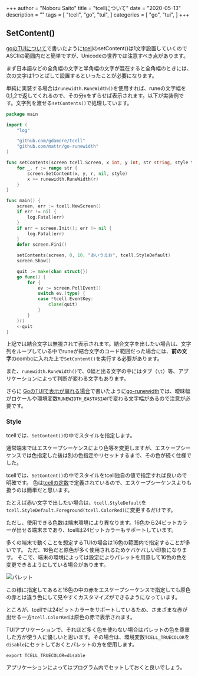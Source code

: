 +++
author = "Noboru Saito"
title = "tcellについて"
date = "2020-05-13"
description = ""
tags = [
    "tcell",
    "go",
    "tui",
]
categories = [
    "go",
    "tui",
]
+++

## SetContent()

[goのTUIについて](../go_tui)で書いたように[tcell](https://github.com/gdamore/tcell)のsetContent()は1文字設置していくのでASCIIの範囲内だと簡単ですが、Unicodeの世界では注意すべき点があります。

まず日本語などの全角幅の文字と半角幅の文字が混在すると全角幅のときには、次の文字は1つとばして設置するといったことが必要になります。

単純に実装する場合は`runewidth.RuneWidth()`を使用すれば、runeの文字幅を0,1,2で返してくれるので、その分xをずらせば表示されます。以下が実装例です。文字列を渡せる`setContents()`で処理しています。

```go
package main

import (
	"log"

	"github.com/gdamore/tcell"
	"github.com/mattn/go-runewidth"
)

func setContents(screen tcell.Screen, x int, y int, str string, style tcell.Style) {
	for _, r := range str {
		screen.SetContent(x, y, r, nil, style)
		x += runewidth.RuneWidth(r)
	}
}

func main() {
	screen, err := tcell.NewScreen()
	if err != nil {
		log.Fatal(err)
	}
	if err = screen.Init(); err != nil {
		log.Fatal(err)
	}
	defer screen.Fini()

	setContents(screen, 0, 10, "あいうえお", tcell.StyleDefault)
	screen.Show()

	quit := make(chan struct{})
	go func() {
		for {
			ev := screen.PollEvent()
			switch ev.(type) {
			case *tcell.EventKey:
				close(quit)
			}
		}
	}()
	<-quit
}
```

上記では結合文字は無視されて表示されます。結合文字を出したい場合は、文字列をループしている中でruneが結合文字のコード範囲だった場合には、**前の文字**のcombcに入れた上で`SetContent()`を実行する必要があります。

また、`runewidth.RuneWidth()`で、0幅と出る文字の中にはタブ（`\t`）等、アプリケーションによって判断が変わる文字もあります。

さらに [GoのTUIで表示が崩れる場合](../runewidth)で書いたように[go-runewidth](https://github.com/mattn/go-runewidth)では、曖昧幅がロケールや環境変数`RUNEWIDTH_EASTASIAN`で変わる文字幅があるので注意が必要です。

### Style

tcellでは、`SetContent()`の中でスタイルを指定します。

通常端末ではエスケープシーケンスにより色等を変更しますが、エスケープシーケンスでは色指定した後は別の色指定やリセットするまで、その色が続く仕様でした。

tcellでは、`SetContent()`の中でスタイルをtcell独自の値で指定すれば良いので明確です。
色は[tcellの定数](https://pkg.go.dev/github.com/gdamore/tcell?tab=doc#Color)で定義されているので、エスケープシーケンスよりも扱うのは簡単だと思います。

たとえば赤い文字で出したい場合は、`tcell.StyleDefault`を`tcell.StyleDefault.Foreground(tcell.ColorRed)`に変更するだけです。

ただし、使用できる色数は端末環境により異なります。16色から24ビットカラーが出せる端末まであり、tcellは24ビットカラーもサポートしています。

多くの端末で動くことを想定するTUIの場合は16色の範囲内で指定することが多いです。
ただ、16色だと原色が多く使用されるためケバケバしい印象になります。
そこで、端末の環境によっては設定によりパレットを用意して16色の色を変更できるようにしている場合があります。

![パレット](../palette.png)

この様に指定してあると16色の中の赤をエスケープシーケンスで指定しても原色の赤とは違う色にして見やすくカスタマイズができるようになっています。

ところが、tcellでは24ビットカラーをサポートしているため、さまざまな赤が出せる一方`tcell.ColorRed`は原色の赤で表示されます。

TUIアプリケーションで、それほど多く色を使わない場合はパレットの色を尊重した方が使う人に優しいと思います。その場合は、環境変数`TCELL_TRUECOLOR`を`disable`にセットしておくとパレットの方を使用します。

```console
export TCELL_TRUECOLOR=disable
```

アプリケーションによってはプログラム内でセットしておくと良いでしょう。
